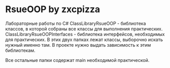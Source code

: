 # RsueOOP by zxcpizza
Лабораторные работы по C#
ClassLibraryRsueOOP - библиотека классов, в которой собраны все классы для выполнения практических. 
ClassLibraryRsueOOPInterfaces - библиотека интерфейсов, необходимых для практических. 
В этих двух папках лежат классы, выборочно искать нужный именно там. В проекте нужно выдать зависимость к этим библиотекам.

Все остальные папки содержат main необходимой практической. 
